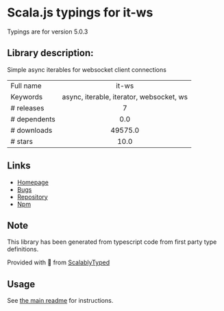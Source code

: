 
# Scala.js typings for it-ws

Typings are for version 5.0.3

## Library description:
Simple async iterables for websocket client connections

|                    |                 |
| ------------------ | :-------------: |
| Full name          | it-ws |
| Keywords           | async, iterable, iterator, websocket, ws |
| # releases         | 7 |
| # dependents       | 0.0 |
| # downloads        | 49575.0 |
| # stars            | 10.0 |

## Links
- [Homepage](https://github.com/alanshaw/it-ws#readme)
- [Bugs](https://github.com/alanshaw/it-ws/issues)
- [Repository](https://github.com/alanshaw/it-ws)
- [Npm](https://www.npmjs.com/package/it-ws)
    


## Note
This library has been generated from typescript code from first party type definitions.

Provided with :purple_heart: from [ScalablyTyped](https://github.com/oyvindberg/ScalablyTyped)

## Usage
See [the main readme](../../readme.md) for instructions.


